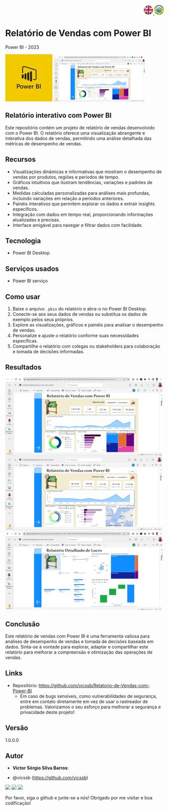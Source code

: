<div align="right"> 
<a href="./readme.md"> <img src="./IMG/LogoUK.png" alt="Logo UK" width="30"/></a><a href="./leiame.md"> <img src="./IMG/logoBrazil.png" alt="Logo Brasil" width="30"/> </a>
</div>
<H1>Relatório de Vendas com Power BI</H1>

Power BI - 2023

<img src="./IMG/logoPBI.jfif" alt="Página 1" width="150"/>  <img src="./IMG/server1.png" alt="Página 1" width="290"/> 
 
## Relatório interativo com Power BI
 
Este repositório contém um projeto de relatório de vendas desenvolvido com o Power BI. O relatório oferece uma visualização abrangente e interativa dos dados de vendas, permitindo uma análise detalhada das métricas de desempenho de vendas.
 
## Recursos

- Visualizações dinâmicas e informativas que mostram o desempenho de vendas por produtos, regiões e períodos de tempo.
- Gráficos intuitivos que ilustram tendências, variações e padrões de vendas.
- Medidas calculadas personalizadas para análises mais profundas, incluindo variações em relação a períodos anteriores.
- Painéis interativos que permitem explorar os dados e extrair insights específicos.
- Integração com dados em tempo real, proporcionando informações atualizadas e precisas.
- Interface amigável para navegar e filtrar dados com facilidade.

## Tecnologia 
 
* Power BI Desktop 
 
## Serviços usados
 
* Power BI serviço
 
 
## Como usar
 
1. Baixe o arquivo `.pbix` do relatório e abra-o no Power BI Desktop.
2. Conecte-se aos seus dados de vendas ou substitua os dados de exemplo pelos seus próprios.
3. Explore as visualizações, gráficos e painéis para analisar o desempenho de vendas.
4. Personalize e ajuste o relatório conforme suas necessidades específicas.
5. Compartilhe o relatório com colegas ou stakeholders para colaboração e tomada de decisões informadas.

 
## Resultados
 
<img src="./IMG/server1.png" alt="Página 1" width="500"/> 
<img src="./IMG/server1a.png" alt="Página 1" width="500"/> 
<img src="./IMG/server2.png" alt="Página 2" width="500"/>
 
 
## Conclusão

Este relatório de vendas com Power BI é uma ferramenta valiosa para análises de desempenho de vendas e tomada de decisões baseada em dados. Sinta-se à vontade para explorar, adaptar e compartilhar este relatório para melhorar a compreensão e otimização das operações de vendas.

 
 
## Links
 
  - Repositório: https://github.com/vicssb/Relatorio-de-Vendas-com-Power-BI
    - Em caso de bugs sensíveis, como vulnerabilidades de segurança, entre em contato
      diretamente em vez de usar o rastreador de problemas. Valorizamos o seu esforço
      para melhorar a segurança e privacidade deste projeto!
 
 
## Versão
 
1.0.0.0
 
 
## Autor
 
* **Victor Sérgio Silva Barros**: 

- @vicssb (https://github.com/vicssb)
 
<p align="left">
  <a href="mailto:vicssb@gmail.com" alt="Gmail" target = "_blank">
  <img src="https://img.shields.io/badge/-Gmail-FF0000?style=flat-square&labelColor=FF0000&logo=gmail&logoColor=white&link=mailto:vicssb@gmail.com" /></a>

  <a href="https://www.linkedin.com/in/victor-sergio-silva-barros/" alt="Linkedin" target = "_blank">
  <img src="https://img.shields.io/badge/-Linkedin-0e76a8?style=flat-square&logo=Linkedin&logoColor=white&link=https://www.linkedin.com/in/victor-sergio-silva-barros/" /></a>

  <a href="https://wa.me/+5512997393135" alt="WhatsApp" target = "_blank">
  <img src="https://img.shields.io/badge/-WhatsApp-25d366?style=flat-square&labelColor=25d366&logo=whatsapp&logoColor=white&link=https://wa.me/+5512987085327"/></a>

  </p>  
<p>Por favor, siga o github e junte-se a nós!
Obrigado por me visitar e boa codificação!</p>
